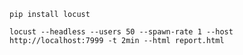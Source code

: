 
```shell
pip install locust
```

```sheel
locust --headless --users 50 --spawn-rate 1 --host http://localhost:7999 -t 2min --html report.html
```
